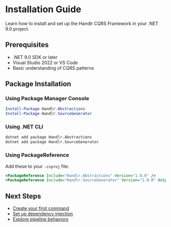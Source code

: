 # Installation Guide

Learn how to install and set up the Handlr CQRS Framework in your .NET 9.0 project.

## Prerequisites

- .NET 9.0 SDK or later
- Visual Studio 2022 or VS Code
- Basic understanding of CQRS patterns

## Package Installation

### Using Package Manager Console

```powershell
Install-Package Handlr.Abstractions
Install-Package Handlr.SourceGenerator
```

### Using .NET CLI

```bash
dotnet add package Handlr.Abstractions
dotnet add package Handlr.SourceGenerator
```

### Using PackageReference

Add these to your `.csproj` file:

```xml
<PackageReference Include="Handlr.Abstractions" Version="1.0.0" />
<PackageReference Include="Handlr.SourceGenerator" Version="1.0.0" OutputItemType="Analyzer" ReferenceOutputAssembly="false" />
```

## Next Steps

- [Create your first command](first-command.md)
- [Set up dependency injection](di-setup.md)
- [Explore pipeline behaviors](../behaviors/overview.md)